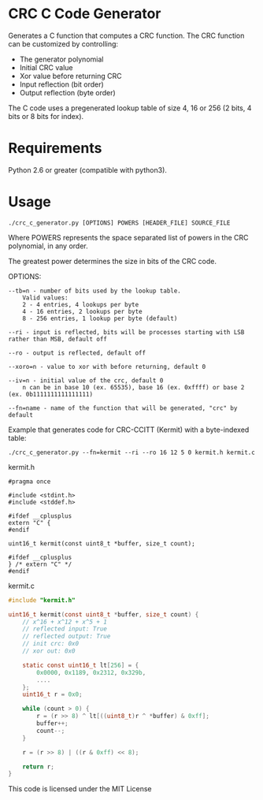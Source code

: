# CRC C Code Generator
Generates a C function that computes a CRC function.
The CRC function can be customized by controlling:
 - The generator polynomial
 - Initial CRC value
 - Xor value before returning CRC
 - Input reflection (bit order)
 - Output reflection (byte order)

The C code uses a pregenerated lookup table of size 4, 16 or 256 (2 bits, 4 bits
or 8 bits for index).

# Requirements
Python 2.6 or greater (compatible with python3).

# Usage
`./crc_c_generator.py [OPTIONS] POWERS [HEADER_FILE] SOURCE_FILE`

Where POWERS represents the space separated list of powers in the CRC polynomial, in any order.

The greatest power determines the size in bits of the CRC code.


OPTIONS:
```
--tb=n - number of bits used by the lookup table.
    Valid values:
    2 - 4 entries, 4 lookups per byte
    4 - 16 entries, 2 lookups per byte
    8 - 256 entries, 1 lookup per byte (default)

--ri - input is reflected, bits will be processes starting with LSB rather than MSB, default off

--ro - output is reflected, default off

--xoro=n - value to xor with before returning, default 0

--iv=n - initial value of the crc, default 0
    n can be in base 10 (ex. 65535), base 16 (ex. 0xffff) or base 2 (ex. 0b1111111111111111)

--fn=name - name of the function that will be generated, "crc" by default
```

Example that generates code for CRC-CCITT (Kermit) with a byte-indexed table:

`./crc_c_generator.py --fn=kermit --ri --ro 16 12 5 0 kermit.h kermit.c`

kermit.h
```
#pragma once

#include <stdint.h>
#include <stddef.h>

#ifdef __cplusplus
extern "C" {
#endif

uint16_t kermit(const uint8_t *buffer, size_t count);

#ifdef __cplusplus
} /* extern "C" */
#endif
```

kermit.c
```C
#include "kermit.h"

uint16_t kermit(const uint8_t *buffer, size_t count) {
    // x^16 + x^12 + x^5 + 1
    // reflected input: True
    // reflected output: True
    // init crc: 0x0
    // xor out: 0x0

    static const uint16_t lt[256] = {
        0x0000, 0x1189, 0x2312, 0x329b,
        ....
    };
    uint16_t r = 0x0;

    while (count > 0) {
        r = (r >> 8) ^ lt[((uint8_t)r ^ *buffer) & 0xff];
        buffer++;
        count--;
    }

    r = (r >> 8) | ((r & 0xff) << 8);

    return r;
}
 ```

This code is licensed under the MIT License
